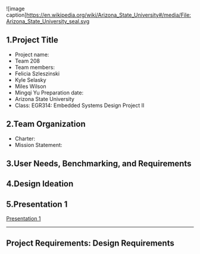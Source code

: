 ![image caption]https://en.wikipedia.org/wiki/Arizona_State_University#/media/File:Arizona_State_University_seal.svg
## 1.Project Title
* Project name: 
* Team 208
* Team members:
* Felicia Szleszinski
* Kyle Selasky
* Miles Wilson
* Mingqi Yu
 Preparation date: 
* Arizona State University 
* Class: EGR314: Embedded Systems Design Project II

## 2.Team Organization
* Charter:
* Mission Statement:

## 3.User Needs, Benchmarking, and Requirements
 
## 4.Design Ideation
 
## 5.Presentation 1

[Presentation 1]([https://idealab.asu.edu](https://embedded-systems-design.bitbucket.io/314/314-team-06-checkpoint-1/))
 
---
Project Requirements: Design Requirements 
---
